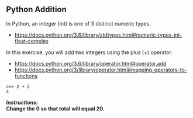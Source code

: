 ## Python Addition

In Python, an integer (int) is one of 3 distinct numeric types.  
- https://docs.python.org/3.6/library/stdtypes.html#numeric-types-int-float-complex  

In this exercise, you will add two integers using the plus (+) operator.
- https://docs.python.org/3.6/library/operator.html#operator.add
- https://docs.python.org/3/library/operator.html#mapping-operators-to-functions  
```
>>> 2 + 2
4
```

**_Instructions:_**  
**Change the 0 so that total will equal 20.**
